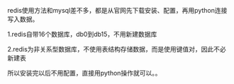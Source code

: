 redis使用方法和mysql差不多，都是从官网先下载安装、配置，再用python连接写入数据。

1.redis自带16个数据库，db0到db15，不用新建数据库

2.redis为非关系型数据库，不使用表结构存储数据，而是使用键值对，因此不必新建表

所以安装完以后不用配置，直接用python操作就可以。。
